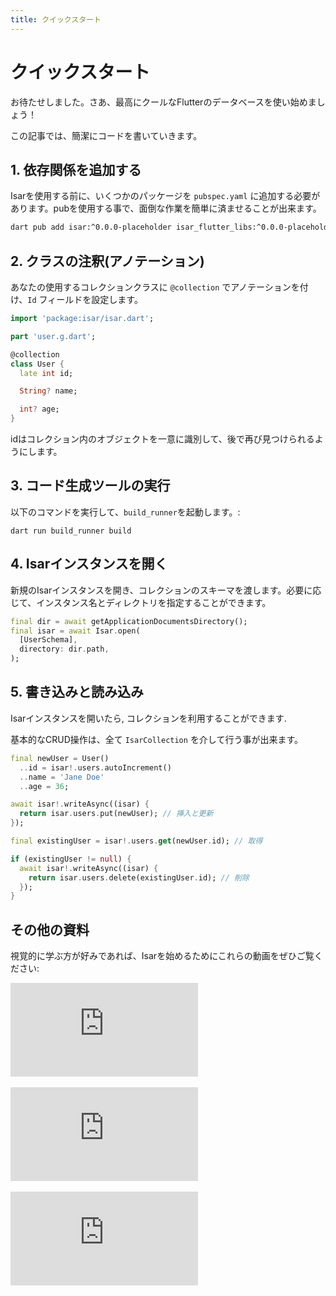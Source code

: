 ```yaml
---
title: クイックスタート
---
```


# クイックスタート

お待たせしました。さあ、最高にクールなFlutterのデータベースを使い始めましょう！

この記事では、簡潔にコードを書いていきます。


## 1. 依存関係を追加する

Isarを使用する前に、いくつかのパッケージを `pubspec.yaml` に追加する必要があります。pubを使用する事で、面倒な作業を簡単に済ませることが出来ます。

```bash
dart pub add isar:^0.0.0-placeholder isar_flutter_libs:^0.0.0-placeholder --hosted-url=https://pub.isar-community.dev
```

## 2. クラスの注釈(アノテーション)

あなたの使用するコレクションクラスに `@collection` でアノテーションを付け、`Id` フィールドを設定します。

```dart
import 'package:isar/isar.dart';

part 'user.g.dart';

@collection
class User {
  late int id;

  String? name;

  int? age;
}
```

idはコレクション内のオブジェクトを一意に識別して、後で再び見つけられるようにします。

## 3. コード生成ツールの実行

以下のコマンドを実行して、`build_runner`を起動します。:

```
dart run build_runner build
```

## 4. Isarインスタンスを開く

新規のIsarインスタンスを開き、コレクションのスキーマを渡します。必要に応じて、インスタンス名とディレクトリを指定することができます。

```dart
final dir = await getApplicationDocumentsDirectory();
final isar = await Isar.open(
  [UserSchema],
  directory: dir.path,
);
```

## 5. 書き込みと読み込み

Isarインスタンスを開いたら, コレクションを利用することができます.

基本的なCRUD操作は、全て `IsarCollection` を介して行う事が出来ます。

```dart
final newUser = User()
  ..id = isar!.users.autoIncrement()
  ..name = 'Jane Doe'
  ..age = 36;

await isar!.writeAsync((isar) {
  return isar.users.put(newUser); // 挿入と更新
});

final existingUser = isar!.users.get(newUser.id); // 取得

if (existingUser != null) {
  await isar!.writeAsync((isar) {
    return isar.users.delete(existingUser.id); // 削除
  });
}
```

## その他の資料

視覚的に学ぶ方が好みであれば、Isarを始めるためにこれらの動画をぜひご覧ください:
<div class="video-block">
  <iframe max-width=100% height=auto src="https://www.youtube.com/embed/CwC9-a9hJv4" title="Isar Database" frameborder="0" allow="accelerometer; clipboard-write; encrypted-media; gyroscope; picture-in-picture" allowfullscreen></iframe>
</div>
<br>
<div class="video-block">
  <iframe max-width=100% height=auto src="https://www.youtube.com/embed/videoseries?list=PLKKf8l1ne4_hMBtRykh9GCC4MMyteUTyf" title="Isar Database" frameborder="0" allow="accelerometer; clipboard-write; encrypted-media; gyroscope; picture-in-picture" allowfullscreen></iframe>
</div>
<br>
<div class="video-block">
  <iframe max-width=100% height=auto src="https://www.youtube.com/embed/pdKb8HLCXOA " title="Isar Database" frameborder="0" allow="accelerometer; clipboard-write; encrypted-media; gyroscope; picture-in-picture" allowfullscreen></iframe>
</div>
